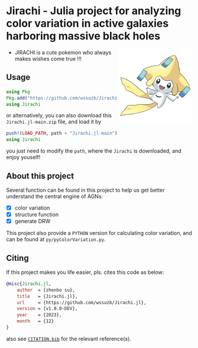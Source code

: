# Jirachi - Julia project for analyzing color variation in active galaxies harboring massive black holes

<img align="right" alt="jirachi" src="./test/fig/jirachi.jpeg" width="200" height="200"/>

- JIRACHI is a cute pokemon who always makes wishes come true !!!

<!-- [![Stable](https://img.shields.io/badge/docs-stable-blue.svg)](https://wssuzb.github.io/Jirachi.jl/stable/) -->
<!-- [![Dev](https://img.shields.io/badge/docs-dev-blue.svg)](https://wssuzb.github.io/Jirachi.jl/dev/) -->
<!-- [![Build Status](https://github.com/wssuzb/Jirachi.jl/actions/workflows/CI.yml/badge.svg?branch=main)](https://github.com/wssuzb/Jirachi.jl/actions/workflows/CI.yml?query=branch%3Amain) -->
<!-- [![Coverage](https://codecov.io/gh/wssuzb/Jirachi.jl/branch/main/graph/badge.svg)](https://codecov.io/gh/wssuzb/Jirachi.jl) -->

## Usage

```julia
using Pkg
Pkg.add("https://github.com/wssuzb/Jirachi.jl.git")
using Jirachi
```

or alternatively, you can also download this `Jirachi.jl-main.zip` file, and load it by
```julia
push!(LOAD_PATH, path + "Jirachi.jl-main")
using Jirachi
```
you just need to modify the `path`, where the `Jirachi` is downloaded, and enjoy youself!

## About this project

Several function can be found in this project to help us get better understand the central engine of AGNs:

- [x] color variation
- [x] structure function
- [x] generate DRW

This project also provide a `PYTHON` version for calculating color variation, and can be found at `py/pyColorVariation.py`.

## Citing

If this project makes you life easier, pls. cites this code as below:

```bib
@misc{Jirachi.jl,
	author  = {zhenbo su},
	title   = {Jirachi.jl},
	url     = {https://github.com/wssuzb/Jirachi.jl},
	version = {v1.0.0-DEV},
	year    = {2023},
	month   = {12}
}
```

also see [`CITATION.bib`](CITATION.bib) for the relevant reference(s).
